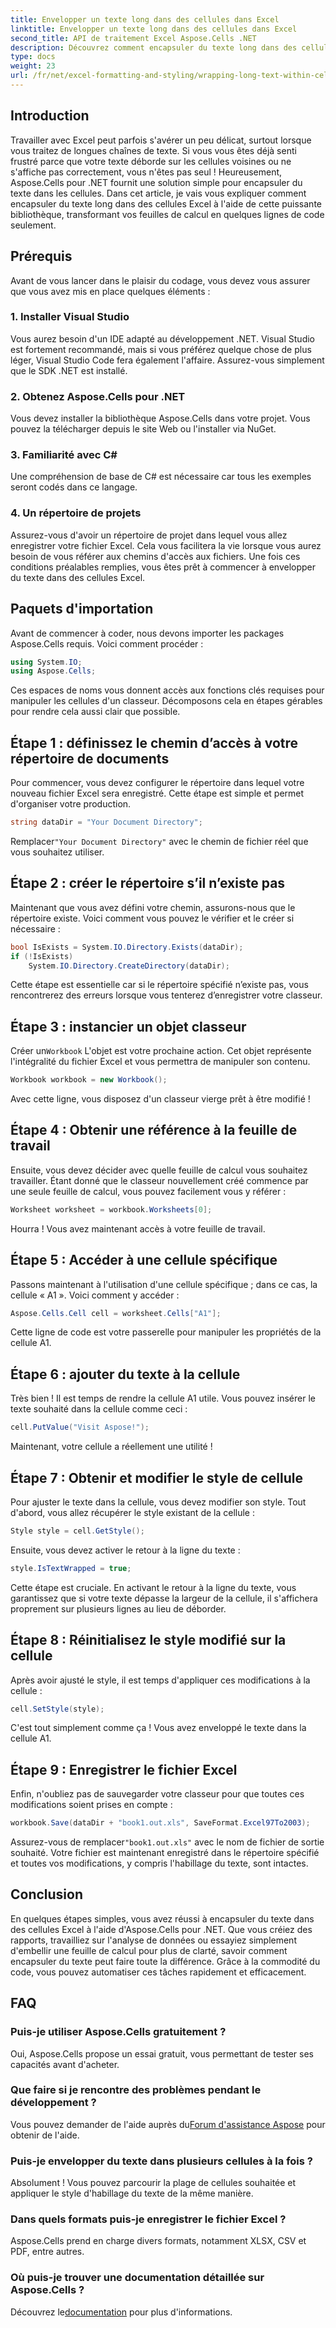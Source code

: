 ```yaml
---
title: Envelopper un texte long dans des cellules dans Excel
linktitle: Envelopper un texte long dans des cellules dans Excel
second_title: API de traitement Excel Aspose.Cells .NET
description: Découvrez comment encapsuler du texte long dans des cellules Excel avec Aspose.Cells pour .NET dans ce guide facile à suivre. Transformez vos feuilles de calcul sans effort.
type: docs
weight: 23
url: /fr/net/excel-formatting-and-styling/wrapping-long-text-within-cells/
---
```

## Introduction
Travailler avec Excel peut parfois s'avérer un peu délicat, surtout lorsque vous traitez de longues chaînes de texte. Si vous vous êtes déjà senti frustré parce que votre texte déborde sur les cellules voisines ou ne s'affiche pas correctement, vous n'êtes pas seul ! Heureusement, Aspose.Cells pour .NET fournit une solution simple pour encapsuler du texte dans les cellules. Dans cet article, je vais vous expliquer comment encapsuler du texte long dans des cellules Excel à l'aide de cette puissante bibliothèque, transformant vos feuilles de calcul en quelques lignes de code seulement. 
## Prérequis
Avant de vous lancer dans le plaisir du codage, vous devez vous assurer que vous avez mis en place quelques éléments :
### 1. Installer Visual Studio
Vous aurez besoin d'un IDE adapté au développement .NET. Visual Studio est fortement recommandé, mais si vous préférez quelque chose de plus léger, Visual Studio Code fera également l'affaire. Assurez-vous simplement que le SDK .NET est installé.
### 2. Obtenez Aspose.Cells pour .NET
Vous devez installer la bibliothèque Aspose.Cells dans votre projet. Vous pouvez la télécharger depuis le site Web ou l'installer via NuGet.
### 3. Familiarité avec C#
Une compréhension de base de C# est nécessaire car tous les exemples seront codés dans ce langage.
### 4. Un répertoire de projets
Assurez-vous d'avoir un répertoire de projet dans lequel vous allez enregistrer votre fichier Excel. Cela vous facilitera la vie lorsque vous aurez besoin de vous référer aux chemins d'accès aux fichiers.
Une fois ces conditions préalables remplies, vous êtes prêt à commencer à envelopper du texte dans des cellules Excel.
## Paquets d'importation
Avant de commencer à coder, nous devons importer les packages Aspose.Cells requis. Voici comment procéder :
```csharp
using System.IO;
using Aspose.Cells;
```
Ces espaces de noms vous donnent accès aux fonctions clés requises pour manipuler les cellules d'un classeur.
Décomposons cela en étapes gérables pour rendre cela aussi clair que possible.
## Étape 1 : définissez le chemin d’accès à votre répertoire de documents
Pour commencer, vous devez configurer le répertoire dans lequel votre nouveau fichier Excel sera enregistré. Cette étape est simple et permet d'organiser votre production.
```csharp
string dataDir = "Your Document Directory";
```
 Remplacer`"Your Document Directory"` avec le chemin de fichier réel que vous souhaitez utiliser.
## Étape 2 : créer le répertoire s’il n’existe pas
Maintenant que vous avez défini votre chemin, assurons-nous que le répertoire existe. Voici comment vous pouvez le vérifier et le créer si nécessaire :
```csharp
bool IsExists = System.IO.Directory.Exists(dataDir);
if (!IsExists)
    System.IO.Directory.CreateDirectory(dataDir);
```
Cette étape est essentielle car si le répertoire spécifié n’existe pas, vous rencontrerez des erreurs lorsque vous tenterez d’enregistrer votre classeur.
## Étape 3 : instancier un objet classeur
 Créer un`Workbook` L'objet est votre prochaine action. Cet objet représente l'intégralité du fichier Excel et vous permettra de manipuler son contenu.
```csharp
Workbook workbook = new Workbook();
```
Avec cette ligne, vous disposez d'un classeur vierge prêt à être modifié !
## Étape 4 : Obtenir une référence à la feuille de travail
Ensuite, vous devez décider avec quelle feuille de calcul vous souhaitez travailler. Étant donné que le classeur nouvellement créé commence par une seule feuille de calcul, vous pouvez facilement vous y référer :
```csharp
Worksheet worksheet = workbook.Worksheets[0];
```
Hourra ! Vous avez maintenant accès à votre feuille de travail.
## Étape 5 : Accéder à une cellule spécifique
Passons maintenant à l'utilisation d'une cellule spécifique ; dans ce cas, la cellule « A1 ». Voici comment y accéder :
```csharp
Aspose.Cells.Cell cell = worksheet.Cells["A1"];
```
Cette ligne de code est votre passerelle pour manipuler les propriétés de la cellule A1.
## Étape 6 : ajouter du texte à la cellule
Très bien ! Il est temps de rendre la cellule A1 utile. Vous pouvez insérer le texte souhaité dans la cellule comme ceci :
```csharp
cell.PutValue("Visit Aspose!");
```
Maintenant, votre cellule a réellement une utilité !
## Étape 7 : Obtenir et modifier le style de cellule
Pour ajuster le texte dans la cellule, vous devez modifier son style. Tout d'abord, vous allez récupérer le style existant de la cellule :
```csharp
Style style = cell.GetStyle();
```
Ensuite, vous devez activer le retour à la ligne du texte :
```csharp
style.IsTextWrapped = true;
```
Cette étape est cruciale. En activant le retour à la ligne du texte, vous garantissez que si votre texte dépasse la largeur de la cellule, il s'affichera proprement sur plusieurs lignes au lieu de déborder.
## Étape 8 : Réinitialisez le style modifié sur la cellule
Après avoir ajusté le style, il est temps d'appliquer ces modifications à la cellule :
```csharp
cell.SetStyle(style);
```
C'est tout simplement comme ça ! Vous avez enveloppé le texte dans la cellule A1.
## Étape 9 : Enregistrer le fichier Excel
Enfin, n'oubliez pas de sauvegarder votre classeur pour que toutes ces modifications soient prises en compte :
```csharp
workbook.Save(dataDir + "book1.out.xls", SaveFormat.Excel97To2003);
```
 Assurez-vous de remplacer`"book1.out.xls"` avec le nom de fichier de sortie souhaité. Votre fichier est maintenant enregistré dans le répertoire spécifié et toutes vos modifications, y compris l'habillage du texte, sont intactes.
## Conclusion
En quelques étapes simples, vous avez réussi à encapsuler du texte dans des cellules Excel à l'aide d'Aspose.Cells pour .NET. Que vous créiez des rapports, travailliez sur l'analyse de données ou essayiez simplement d'embellir une feuille de calcul pour plus de clarté, savoir comment encapsuler du texte peut faire toute la différence. Grâce à la commodité du code, vous pouvez automatiser ces tâches rapidement et efficacement.
## FAQ
### Puis-je utiliser Aspose.Cells gratuitement ?  
Oui, Aspose.Cells propose un essai gratuit, vous permettant de tester ses capacités avant d'acheter.
### Que faire si je rencontre des problèmes pendant le développement ?  
 Vous pouvez demander de l'aide auprès du[Forum d'assistance Aspose](https://forum.aspose.com/c/cells/9) pour obtenir de l'aide.
### Puis-je envelopper du texte dans plusieurs cellules à la fois ?  
Absolument ! Vous pouvez parcourir la plage de cellules souhaitée et appliquer le style d'habillage du texte de la même manière.
### Dans quels formats puis-je enregistrer le fichier Excel ?  
Aspose.Cells prend en charge divers formats, notamment XLSX, CSV et PDF, entre autres.
### Où puis-je trouver une documentation détaillée sur Aspose.Cells ?  
 Découvrez le[documentation](https://reference.aspose.com/cells/net/) pour plus d'informations.